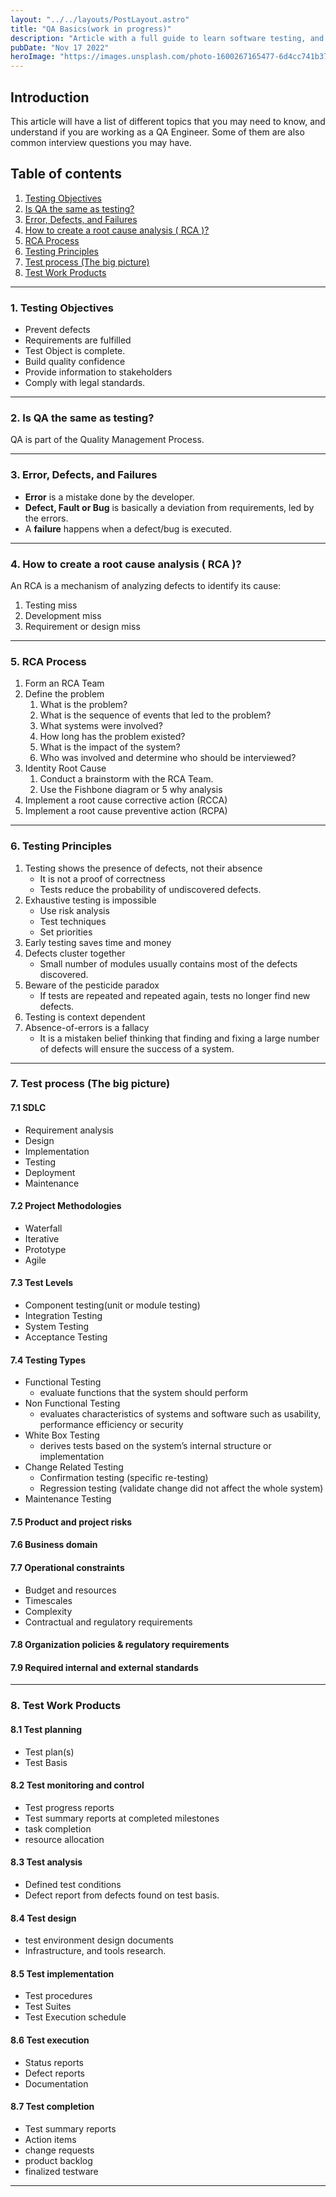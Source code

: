 ```yaml
---
layout: "../../layouts/PostLayout.astro"
title: "QA Basics(work in progress)"
description: "Article with a full guide to learn software testing, and crack any interview"
pubDate: "Nov 17 2022"
heroImage: "https://images.unsplash.com/photo-1600267165477-6d4cc741b379?ixlib=rb-4.0.3&ixid=MnwxMjA3fDB8MHxwaG90by1wYWdlfHx8fGVufDB8fHx8&auto=format&fit=crop&w=1470&q=80"
---
```


## Introduction

This article will have a list of different topics that you may need to know, and understand if you are working as a QA Engineer. Some of them are also common interview questions you may have.

## Table of contents

1. [Testing Objectives](#1)
2. [Is QA the same as testing?](#2)
3. [Error, Defects, and Failures](#3)
4. [How to create a root cause analysis ( RCA )?](#4)
5. [RCA Process](#5)
6. [Testing Principles](#6)
7. [Test process (The big picture)](#7)
8. [Test Work Products](#8)

---

### 1. Testing Objectives <a name="1"></a>

- Prevent defects
- Requirements are fulfilled
- Test Object is complete.
- Build quality confidence
- Provide information to stakeholders
- Comply with legal standards.

---

### 2. Is QA the same as testing? <a name="2"></a>

QA is part of the Quality Management Process.

---

### 3. Error, Defects, and Failures <a name="3"></a>

- **Error** is a mistake done by the developer.
- **Defect, Fault or Bug** is basically a deviation from requirements, led by the errors.
- A **failure** happens when a defect/bug is executed.

---

### 4. How to create a root cause analysis ( RCA )? <a name="4"></a>

An RCA is a mechanism of analyzing defects to identify its cause:

1. Testing miss
2. Development miss
3. Requirement or design miss

---

### 5. RCA Process <a name="5"></a>

1. Form an RCA Team
2. Define the problem
   1. What is the problem?
   2. What is the sequence of events that led to the problem?
   3. What systems were involved?
   4. How long has the problem existed?
   5. What is the impact of the system?
   6. Who was involved and determine who should be interviewed?
3. Identity Root Cause
   1. Conduct a brainstorm with the RCA Team.
   2. Use the Fishbone diagram or 5 why analysis
4. Implement a root cause corrective action (RCCA)
5. Implement a root cause preventive action (RCPA)

---

### 6. Testing Principles <a name="6"></a>

1. Testing shows the presence of defects, not their absence
   - It is not a proof of correctness
   - Tests reduce the probability of undiscovered defects.
2. Exhaustive testing is impossible
   - Use risk analysis
   - Test techniques
   - Set priorities
3. Early testing saves time and money
4. Defects cluster together
   - Small number of modules usually contains most of the defects discovered.
5. Beware of the pesticide paradox
   - If tests are repeated and repeated again, tests no longer find new defects.
6. Testing is context dependent
7. Absence-of-errors is a fallacy
   - It is a mistaken belief thinking that finding and fixing a large number of defects will ensure the success of a system.

---

### 7. Test process (The big picture) <a name="7"></a>

#### 7.1 SDLC

- Requirement analysis
- Design
- Implementation
- Testing
- Deployment
- Maintenance

#### 7.2 Project Methodologies

- Waterfall
- Iterative
- Prototype
- Agile

#### 7.3 Test Levels

- Component testing(unit or module testing)
- Integration Testing
- System Testing
- Acceptance Testing

#### 7.4 Testing Types

- Functional Testing
  - evaluate functions that the system should perform
- Non Functional Testing
  - evaluates characteristics of systems and software such as usability, performance efficiency or security
- White Box Testing
  - derives tests based on the system’s internal structure or implementation
- Change Related Testing
  - Confirmation testing (specific re-testing)
  - Regression testing (validate change did not affect the whole system)
- Maintenance Testing

#### 7.5 Product and project risks

#### 7.6 Business domain

#### 7.7 Operational constraints

- Budget and resources
- Timescales
- Complexity
- Contractual and regulatory requirements

#### 7.8 Organization policies & regulatory requirements

#### 7.9 Required internal and external standards

---

### 8. Test Work Products <a name="8"></a>

#### 8.1 Test planning

- Test plan(s)
- Test Basis

#### 8.2 Test monitoring and control

- Test progress reports
- Test summary reports at completed milestones
- task completion
- resource allocation

#### 8.3 Test analysis

- Defined test conditions
- Defect report from defects found on test basis.

#### 8.4 Test design

- test environment design documents
- Infrastructure, and tools research.

#### 8.5 Test implementation

- Test procedures
- Test Suites
- Test Execution schedule

#### 8.6 Test execution

- Status reports
- Defect reports
- Documentation

#### 8.7 Test completion

- Test summary reports
- Action items
- change requests
- product backlog
- finalized testware

---
